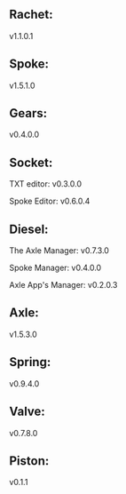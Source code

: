 ## Rachet:
v1.1.0.1

## Spoke:
v1.5.1.0

## Gears: 
v0.4.0.0

## Socket: 

TXT editor:
v0.3.0.0

Spoke Editor:
v0.6.0.4

## Diesel: 

The Axle Manager:
v0.7.3.0

Spoke Manager:
v0.4.0.0

Axle App's Manager:
v0.2.0.3

## Axle: 
v1.5.3.0

## Spring: 
v0.9.4.0

## Valve: 
v0.7.8.0

## Piston: 
v0.1.1